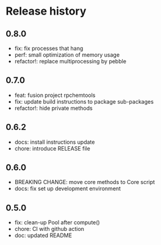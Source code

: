 # Release history

## 0.8.0
- fix: fix processes that hang
- perf: small optimization of memory usage
- refactor!: replace multiprocessing by pebble

## 0.7.0
- feat: fusion project rpchemtools
- fix: update build instructions to package sub-packages
- refactor!: hide private methods

## 0.6.2
- docs: install instructions update
- chore: introduce RELEASE file

## 0.6.0
- BREAKING CHANGE: move core methods to Core script
- docs: fix set up development environment

## 0.5.0
- fix: clean-up Pool after compute()
- chore: CI with github action
- doc: updated README



